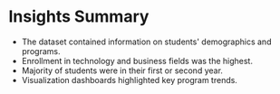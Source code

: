 # Insights Summary

- The dataset contained information on students' demographics and programs.
- Enrollment in technology and business fields was the highest.
- Majority of students were in their first or second year.
- Visualization dashboards highlighted key program trends.
